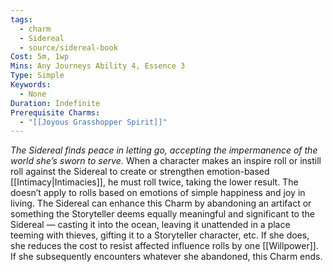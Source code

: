 ```yaml
---
tags:
  - charm
  - Sidereal
  - source/sidereal-book
Cost: 5m, 1wp
Mins: Any Journeys Ability 4, Essence 3
Type: Simple
Keywords:
  - None
Duration: Indefinite
Prerequisite Charms:
  - "[[Joyous Grasshopper Spirit]]"
---
```

*The Sidereal finds peace in letting go, accepting the impermanence of the world she’s sworn to serve.*
When a character makes an inspire roll or instill roll against the Sidereal to create or strengthen emotion-based [[Intimacy|Intimacies]], he must roll twice, taking the lower result. The doesn’t apply to rolls based on emotions of simple happiness and joy in living. The Sidereal can enhance this Charm by abandoning an artifact or something the Storyteller deems equally meaningful and significant to the Sidereal — casting it into the ocean, leaving it unattended in a place teeming with thieves, gifting it to a Storyteller character, etc. If she does, she reduces the cost to resist affected influence rolls by one [[Willpower]]. If she subsequently encounters whatever she abandoned, this Charm ends.